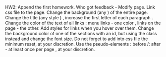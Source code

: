 HW2:
Append the first homework.
Who got feedback - Modify page.
Link  css file to the page.
Change the background (any ) of the entire page.
Change the title (any style ) , increase the first letter of each paragraph .
Change the color of the text of all links : menu links - one color , links on the page - the other.
Add styles for links when you hover over them.
Change the background color of one of the sections with an id, but using the class instead and change the font size.
Do not forget to add into css file the minimum reset, at your discretion.
Use the pseudo-elements : before /: after - at least once per page , at your discretion.